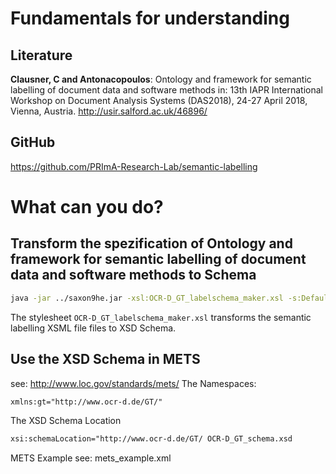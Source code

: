 # Fundamentals for understanding
## Literature
**Clausner, C and Antonacopoulos**: Ontology and framework for semantic labelling of document data and software methods in: 13th IAPR International Workshop on Document Analysis Systems (DAS2018), 24-27 April 2018, Vienna, Austria. http://usir.salford.ac.uk/46896/

## GitHub
https://github.com/PRImA-Research-Lab/semantic-labelling

# What can you do?

## Transform the spezification of Ontology and framework for semantic labelling of document data and software methods to Schema

```sh
java -jar ../saxon9he.jar -xsl:OCR-D_GT_labelschema_maker.xsl -s:DefaultLabelTypes_3.xml
```

The stylesheet `OCR-D_GT_labelschema_maker.xsl` transforms the semantic labelling XSML file files to XSD Schema.

## Use the XSD Schema in METS
see: http://www.loc.gov/standards/mets/
 The Namespaces: 
 ```xml
xmlns:gt="http://www.ocr-d.de/GT/" 
```
The XSD Schema Location

```xml
xsi:schemaLocation="http://www.ocr-d.de/GT/ OCR-D_GT_schema.xsd
```
METS Example
see: mets_example.xml



